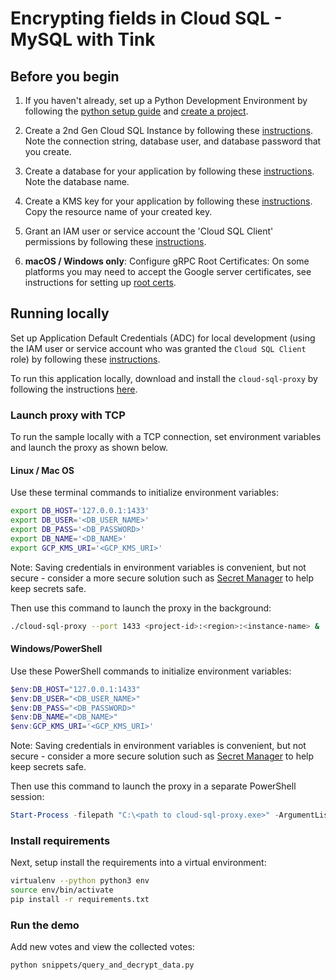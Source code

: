 # Encrypting fields in Cloud SQL - MySQL with Tink

## Before you begin

1. If you haven't already, set up a Python Development Environment by following the [python setup guide](https://cloud.google.com/python/setup) and
[create a project](https://cloud.google.com/resource-manager/docs/creating-managing-projects#creating_a_project).

1. Create a 2nd Gen Cloud SQL Instance by following these
[instructions](https://cloud.google.com/sql/docs/sqlserver/create-instance). Note the connection string,
database user, and database password that you create.

1. Create a database for your application by following these
[instructions](https://cloud.google.com/sql/docs/sqlserver/create-manage-databases). Note the database
name.

1. Create a KMS key for your application by following these
[instructions](https://cloud.google.com/kms/docs/creating-keys). Copy the resource name of your
created key.

1. Grant an IAM user or service account the 'Cloud SQL Client' permissions by following these
[instructions](https://cloud.google.com/sql/docs/sqlserver/roles-and-permissions#introduction).

1. **macOS / Windows only**: Configure gRPC Root Certificates: On some platforms you may need to
accept the Google server certificates, see instructions for setting up
[root certs](https://github.com/googleapis/google-cloud-cpp/blob/main/google/cloud/bigtable/examples/README.md#configure-grpc-root-certificates).

## Running locally

Set up Application Default Credentials (ADC) for local development (using the
IAM user or service account who was granted the `Cloud SQL Client` role) by
following these [instructions](https://cloud.google.com/docs/authentication/set-up-adc-local-dev-environment).

To run this application locally, download and install the `cloud-sql-proxy` by
following the instructions
[here](https://cloud.google.com/sql/docs/sqlserver/connect-admin-proxy#install).

### Launch proxy with TCP

To run the sample locally with a TCP connection, set environment variables and launch the proxy as
shown below.

#### Linux / Mac OS

Use these terminal commands to initialize environment variables:

```bash
export DB_HOST='127.0.0.1:1433'
export DB_USER='<DB_USER_NAME>'
export DB_PASS='<DB_PASSWORD>'
export DB_NAME='<DB_NAME>'
export GCP_KMS_URI='<GCP_KMS_URI>'
```

Note: Saving credentials in environment variables is convenient, but not secure - consider a more
secure solution such as [Secret Manager](https://cloud.google.com/secret-manager/docs/quickstart) to
help keep secrets safe.

Then use this command to launch the proxy in the background:

```bash
./cloud-sql-proxy --port 1433 <project-id>:<region>:<instance-name> &
```

#### Windows/PowerShell

Use these PowerShell commands to initialize environment variables:

```powershell
$env:DB_HOST="127.0.0.1:1433"
$env:DB_USER="<DB_USER_NAME>"
$env:DB_PASS="<DB_PASSWORD>"
$env:DB_NAME="<DB_NAME>"
$env:GCP_KMS_URI='<GCP_KMS_URI>'
```

Note: Saving credentials in environment variables is convenient, but not secure - consider a more
secure solution such as [Secret Manager](https://cloud.google.com/secret-manager/docs/quickstart) to
help keep secrets safe.

Then use this command to launch the proxy in a separate PowerShell session:

```powershell
Start-Process -filepath "C:\<path to cloud-sql-proxy.exe>" -ArgumentList "--port 1433 <project-id>:<region>:<instance-name>"
```

### Install requirements

Next, setup install the requirements into a virtual environment:

```bash
virtualenv --python python3 env
source env/bin/activate
pip install -r requirements.txt
```

### Run the demo

Add new votes and view the collected votes:

```bash
python snippets/query_and_decrypt_data.py 
```

